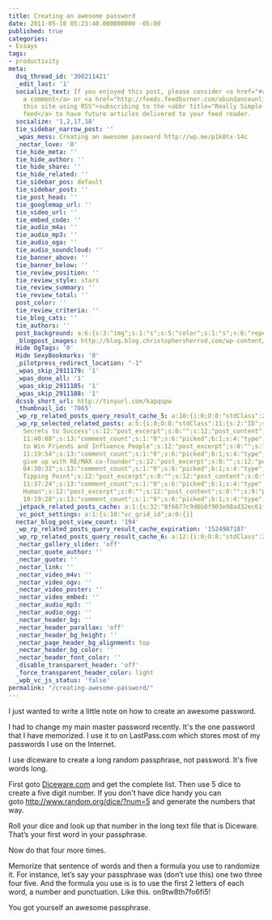 ```yaml
---
title: Creating an awesome password
date: 2011-05-10 05:23:40.000000000 -05:00
published: true
categories:
- Essays
tags:
- productivity
meta:
  dsq_thread_id: '300211421'
  _edit_last: '1'
  socialize_text: If you enjoyed this post, please consider <a href="#comments">leaving
    a comment</a> or <a href="http://feeds.feedburner.com/abundanceunlimited" title="Syndicate
    this site using RSS">subscribing to the <abbr title="Really Simple Syndication">RSS</abbr>
    feed</a> to have future articles delivered to your feed reader.
  socialize: '1,2,17,18'
  tie_sidebar_narrow_post: ''
  _wpas_mess: Creating an awesome password http://wp.me/p1k8tx-14c
  _nectar_love: '0'
  tie_hide_meta: ''
  tie_hide_author: ''
  tie_hide_share: ''
  tie_hide_related: ''
  tie_sidebar_pos: default
  tie_sidebar_post: ''
  tie_post_head: ''
  tie_googlemap_url: ''
  tie_video_url: ''
  tie_embed_code: ''
  tie_audio_m4a: ''
  tie_audio_mp3: ''
  tie_audio_oga: ''
  tie_audio_soundcloud: ''
  tie_banner_above: ''
  tie_banner_below: ''
  tie_review_position: ''
  tie_review_style: stars
  tie_review_summary: ''
  tie_review_total: ''
  post_color: ''
  tie_review_criteria: ''
  tie_blog_cats: ''
  tie_authors: ''
  post_background: a:6:{s:3:"img";s:1:"s";s:5:"color";s:1:"s";s:6:"repeat";s:0:"";s:10:"attachment";s:0:"";s:3:"hor";s:0:"";s:3:"ver";s:0:"";}
  _blogpost_images: http://blog.blog.christophersherrod.com/wp-content/uploads/images/video1.jpg
  Hide OgTags: '0'
  Hide SexyBookmarks: '0'
  _pilotpress_redirect_location: "-1"
  _wpas_skip_2911179: '1'
  _wpas_done_all: '1'
  _wpas_skip_2911185: '1'
  _wpas_skip_2911188: '1'
  dcssb_short_url: http://tinyurl.com/kapqupw
  _thumbnail_id: '7065'
  _wp_rp_related_posts_query_result_cache_5: a:10:{i:0;O:8:"stdClass":2:{s:7:"post_id";s:2:"28";s:5:"score";s:17:"12.13018498670683";}i:1;O:8:"stdClass":2:{s:7:"post_id";s:4:"7173";s:5:"score";s:15:"7.7778426494662";}i:2;O:8:"stdClass":2:{s:7:"post_id";s:4:"6885";s:5:"score";s:15:"7.7778426494662";}i:3;O:8:"stdClass":2:{s:7:"post_id";s:4:"2283";s:5:"score";s:15:"7.7778426494662";}i:4;O:8:"stdClass":2:{s:7:"post_id";s:2:"20";s:5:"score";s:15:"7.7778426494662";}i:5;O:8:"stdClass":2:{s:7:"post_id";s:4:"6870";s:5:"score";s:17:"7.451386854473305";}i:6;O:8:"stdClass":2:{s:7:"post_id";s:2:"98";s:5:"score";s:16:"5.81618414349094";}i:7;O:8:"stdClass":2:{s:7:"post_id";s:2:"89";s:5:"score";s:16:"5.81618414349094";}i:8;O:8:"stdClass":2:{s:7:"post_id";s:3:"123";s:5:"score";s:17:"4.678798132233524";}i:9;O:8:"stdClass":2:{s:7:"post_id";s:2:"51";s:5:"score";s:17:"4.678798132233524";}}
  _wp_rp_selected_related_posts: a:5:{i:0;O:8:"stdClass":11:{s:2:"ID";s:5:"in_32";s:8:"post_url";s:58:"http://blog.christophersherrod.com/ten-secrets-to-success/";s:9:"thumbnail";s:88:"http://blog.christophersherrod.com/wp-content/plugins/related-posts/static/thumbs/13.jpg";s:10:"post_title";s:22:"Ten
    Secrets to Success";s:12:"post_excerpt";s:0:"";s:12:"post_content";s:0:"";s:9:"post_date";s:19:"2004-12-04
    11:40:08";s:13:"comment_count";s:1:"0";s:6:"picked";b:1;s:4:"type";s:14:"own_sourcefeed";s:3:"pos";i:0;}i:1;O:8:"stdClass":11:{s:2:"ID";s:5:"in_17";s:8:"post_url";s:75:"http://blog.christophersherrod.com/how-to-win-friends-and-influence-people/";s:9:"thumbnail";s:88:"http://blog.christophersherrod.com/wp-content/plugins/related-posts/static/thumbs/17.jpg";s:10:"post_title";s:39:"How
    to Win Friends and Influence People";s:12:"post_excerpt";s:0:"";s:12:"post_content";s:0:"";s:9:"post_date";s:19:"2005-11-03
    11:19:54";s:13:"comment_count";s:1:"0";s:6:"picked";b:1;s:4:"type";s:14:"own_sourcefeed";s:3:"pos";i:1;}i:2;O:8:"stdClass":11:{s:2:"ID";s:7:"in_6757";s:8:"post_url";s:51:"http://blog.christophersherrod.com/remax-cofounder/";s:9:"thumbnail";s:90:"http://blog.christophersherrod.com/wp-content/uploads/2013/06/IMG_0103-300x208-150x150.jpg";s:10:"post_title";s:36:"Never
    give up with RE/MAX co-founder";s:12:"post_excerpt";s:0:"";s:12:"post_content";s:0:"";s:9:"post_date";s:19:"2013-06-22
    04:30:32";s:13:"comment_count";s:1:"0";s:6:"picked";b:1;s:4:"type";s:14:"own_sourcefeed";s:3:"pos";i:2;}i:3;O:8:"stdClass":11:{s:2:"ID";s:5:"in_28";s:8:"post_url";s:53:"http://blog.christophersherrod.com/the-tipping-point/";s:9:"thumbnail";s:88:"http://blog.christophersherrod.com/wp-content/plugins/related-posts/static/thumbs/16.jpg";s:10:"post_title";s:17:"The
    Tipping Point";s:12:"post_excerpt";s:0:"";s:12:"post_content";s:0:"";s:9:"post_date";s:19:"2005-05-17
    11:37:24";s:13:"comment_count";s:1:"0";s:6:"picked";b:1;s:4:"type";s:14:"own_sourcefeed";s:3:"pos";i:3;}i:4;O:8:"stdClass":11:{s:2:"ID";s:7:"in_2283";s:8:"post_url";s:45:"http://blog.christophersherrod.com/get-human/";s:9:"thumbnail";s:88:"http://blog.christophersherrod.com/wp-content/plugins/related-posts/static/thumbs/20.jpg";s:10:"post_title";s:9:"Get
    Human";s:12:"post_excerpt";s:0:"";s:12:"post_content";s:0:"";s:9:"post_date";s:19:"2006-04-25
    19:19:28";s:13:"comment_count";s:1:"0";s:6:"picked";b:1;s:4:"type";s:14:"own_sourcefeed";s:3:"pos";i:4;}}
  _jetpack_related_posts_cache: a:1:{s:32:"8f6677c9d6b0f903e98ad32ec61f8deb";a:2:{s:7:"expires";i:1503201904;s:7:"payload";a:3:{i:0;a:1:{s:2:"id";i:683;}i:1;a:1:{s:2:"id";i:3233;}i:2;a:1:{s:2:"id";i:3232;}}}}
  _vc_post_settings: a:1:{s:10:"vc_grid_id";a:0:{}}
  nectar_blog_post_view_count: '194'
  _wp_rp_related_posts_query_result_cache_expiration: '1524987187'
  _wp_rp_related_posts_query_result_cache_6: a:12:{i:0;O:8:"stdClass":2:{s:7:"post_id";s:4:"2784";s:5:"score";s:18:"58.826323593589315";}i:1;O:8:"stdClass":2:{s:7:"post_id";s:4:"1436";s:5:"score";s:17:"29.38550894426399";}i:2;O:8:"stdClass":2:{s:7:"post_id";s:3:"683";s:5:"score";s:17:"21.50323390754759";}i:3;O:8:"stdClass":2:{s:7:"post_id";s:3:"741";s:5:"score";s:18:"18.377398113949173";}i:4;O:8:"stdClass":2:{s:7:"post_id";s:3:"836";s:5:"score";s:18:"16.740730911846832";}i:5;O:8:"stdClass":2:{s:7:"post_id";s:3:"674";s:5:"score";s:17:"15.23318730706893";}i:6;O:8:"stdClass":2:{s:7:"post_id";s:2:"28";s:5:"score";s:17:"15.23318730706893";}i:7;O:8:"stdClass":2:{s:7:"post_id";s:4:"4806";s:5:"score";s:18:"15.025877003179717";}i:8;O:8:"stdClass":2:{s:7:"post_id";s:4:"4935";s:5:"score";s:18:"14.405567146586007";}i:9;O:8:"stdClass":2:{s:7:"post_id";s:3:"295";s:5:"score";s:17:"14.29318004857746";}i:10;O:8:"stdClass":2:{s:7:"post_id";s:4:"3233";s:5:"score";s:18:"12.340733903029053";}i:11;O:8:"stdClass":2:{s:7:"post_id";s:4:"8206";s:5:"score";s:18:"11.319082655502658";}}
  _nectar_gallery_slider: 'off'
  _nectar_quote_author: ''
  _nectar_quote: ''
  _nectar_link: ''
  _nectar_video_m4v: ''
  _nectar_video_ogv: ''
  _nectar_video_poster: ''
  _nectar_video_embed: ''
  _nectar_audio_mp3: ''
  _nectar_audio_ogg: ''
  _nectar_header_bg: ''
  _nectar_header_parallax: 'off'
  _nectar_header_bg_height: ''
  _nectar_page_header_bg_alignment: top
  _nectar_header_bg_color: ''
  _nectar_header_font_color: ''
  _disable_transparent_header: 'off'
  _force_transparent_header_color: light
  _wpb_vc_js_status: 'false'
permalink: "/creating-awesome-password/"
---
```

I just wanted to write a little note on how to create an awesome password.

I had to change my main master password recently. It's the one password that I have memorized. I use it to on LastPass.com which stores most of my passwords I use on the Internet.

I use diceware to create a long random passphrase, not password. It's five words long.

First goto <a href="http://Diceware.com" rel="nofollow">Diceware.com</a> and get the complete list. Then use 5 dice to create a five digit number. If you don't have dice handy you can goto <a href="http://www.random.org/dice/?num=5" rel="nofollow">http://www.random.org/dice/?num=5</a> and generate the numbers that way.</p>
<p id="1837" class="graf--p">Roll your dice and look up that number in the long text file that is Diceware. That’s your first word in your passphrase.</p>
<p id="cc52" class="graf--p is-withNotes">Now do that four more times.

Memorize that sentence of words and then a formula you use to randomize it. For instance, let’s say your passphrase was (don’t use this) one two three four five. And the formula you use is is to use the first 2 letters of each word, a number and punctuation. Like this. on9tw8th7fo6fi5!

You got yourself an awesome passphrase.</p>
